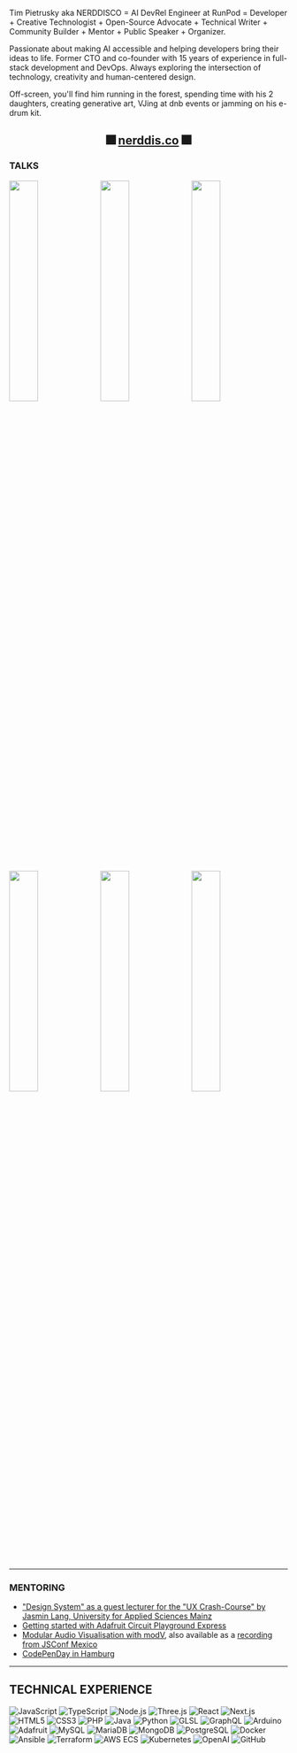 Tim Pietrusky aka NERDDISCO = AI DevRel Engineer at RunPod = Developer + Creative Technologist + Open-Source Advocate + Technical Writer + Community Builder + Mentor + Public Speaker + Organizer. 

Passionate about making AI accessible and helping developers bring their ideas to life. Former CTO and co-founder with 15 years of experience in full-stack development and DevOps. Always exploring the intersection of technology, creativity and human-centered design. 

Off-screen, you'll find him running in the forest, spending time with his 2 daughters, creating generative art, VJing at dnb events or jamming on his e-drum kit.

<h2 align="center">🎆 <a href="https://nerddis.co">nerddis.co</a> 🎆</h2>

### TALKS

[<img src="https://i.ytimg.com/vi/jae837XA82Q/hqdefault.jpg" width="32%" />](https://www.youtube.com/watch?v=jae837XA82Q "Making of this Stage, LiveJS, JSConfEU, Berlin, Germany")
[<img src="https://i3.ytimg.com/vi/V3nMF1JKuN0/hqdefault.jpg" width="32%" />](https://www.youtube.com/watch?v=V3nMF1JKuN0 "WebUSB for Digital Artists, Tim Pietrusky @ dotJS, Paris, France")
[<img src="https://i.ytimg.com/vi/GA7-OfYSzvA/hqdefault.jpg" width="32%" />](https://www.youtube.com/watch?v=GA7-OfYSzvA "The story behind the collaboration of Sam Wray and Tim Pietrusky, dotJS, Paris, France")
[<img src="https://i.ytimg.com/vi/UpOV5l14jM0/hqdefault.jpg" width="32%" />](https://www.youtube.com/watch?v=UpOV5l14jM0 "I ❤ Music & the Web, EmpireJS, New York, USA")
[<img src="https://i.ytimg.com/vi/NhJPEAR4fbI/hqdefault.jpg" width="32%" />](https://www.youtube.com/watch?v=NhJPEAR4fbI "NERD DISCO: Reloaded, JSConf Colombia, Medellin, Colombia")
[<img src="https://i.ytimg.com/vi/tia6iP85Zuk/hqdefault.jpg" width="32%" />](https://www.youtube.com/watch?v=tia6iP85Zuk "NERD DISCO, JSConf EU, Berlin, Germany")

---

### MENTORING

- ["Design System" as a guest lecturer for the "UX Crash-Course" by Jasmin Lang, University for Applied Sciences Mainz](https://miro.com/app/board/uXjVP9d7laU=/?share_link_id=283621544686)
- [Getting started with Adafruit Circuit Playground Express](https://github.com/NERDDISCO/adafruit-circuit-playground-express-workshop)
- [Modular Audio Visualisation with modV](https://github.com/vcync/modV-Workshop), also available as a [recording from JSConf Mexico](https://www.youtube.com/watch?v=GQHBWU-zYTA)
- [CodePenDay in Hamburg](https://github.com/CodePenDay/hamburg-16-september-2017)

---

## TECHNICAL EXPERIENCE

![JavaScript](https://img.shields.io/badge/JavaScript-323330?style=for-the-badge&logo=javascript&logoColor=F7DF1E) ![TypeScript](https://img.shields.io/badge/TypeScript-007ACC?style=for-the-badge&logo=typescript&logoColor=white) ![Node.js](https://img.shields.io/badge/Node.js-339933?style=for-the-badge&logo=node.js&logoColor=white) ![Three.js](https://img.shields.io/badge/Three.js-20232A?style=for-the-badge&logo=threedotjs&logoColor=ffffff) ![React](https://img.shields.io/badge/React-20232A?style=for-the-badge&logo=react&logoColor=61DAFB) ![Next.js](https://img.shields.io/badge/Next.js-000000?style=for-the-badge&logo=next.js&logoColor=white) ![HTML5](https://img.shields.io/badge/HTML5-E34F26?style=for-the-badge&logo=html5&logoColor=white) ![CSS3](https://img.shields.io/badge/CSS3-1572B6?style=for-the-badge&logo=css3&logoColor=white) ![PHP](https://img.shields.io/badge/PHP-777BB4?style=for-the-badge&logo=php&logoColor=white) ![Java](https://img.shields.io/badge/Java-f58219?style=for-the-badge&logo=java&logoColor=white) ![Python](https://img.shields.io/badge/Python-3776AB?style=for-the-badge&logo=python&logoColor=white) ![GLSL](https://img.shields.io/badge/GLSL-5586A4?style=for-the-badge&logo=opengl&logoColor=white) ![GraphQL](https://img.shields.io/badge/GraphQL-E10098?style=for-the-badge&logo=graphql&logoColor=white) ![Arduino](https://img.shields.io/badge/Arduino-00979D?style=for-the-badge&logo=arduino&logoColor=white) ![Adafruit](https://img.shields.io/badge/Adafruit-000000?style=for-the-badge&logo=adafruit&logoColor=white) ![MySQL](https://img.shields.io/badge/MySQL-4479A1?style=for-the-badge&logo=mysql&logoColor=white) ![MariaDB](https://img.shields.io/badge/MariaDB-003545?style=for-the-badge&logo=mariadb&logoColor=white) ![MongoDB](https://img.shields.io/badge/MongoDB-47A248?style=for-the-badge&logo=mongodb&logoColor=white) ![PostgreSQL](https://img.shields.io/badge/PostgreSQL-4169E1?style=for-the-badge&logo=postgresql&logoColor=white) ![Docker](https://img.shields.io/badge/Docker-2496ED?style=for-the-badge&logo=docker&logoColor=white) ![Ansible](https://img.shields.io/badge/Ansible-EE0000?style=for-the-badge&logo=ansible&logoColor=white) ![Terraform](https://img.shields.io/badge/Terraform-7B42BC?style=for-the-badge&logo=terraform&logoColor=white) ![AWS ECS](https://img.shields.io/badge/AWS_ECS-FF9900?style=for-the-badge&logo=amazonecs&logoColor=white) ![Kubernetes](https://img.shields.io/badge/Kubernetes-326CE5?style=for-the-badge&logo=kubernetes&logoColor=white) ![OpenAI](https://img.shields.io/badge/OpenAI-00549F?style=for-the-badge&logo=openai&logoColor=white) ![GitHub](https://img.shields.io/badge/GitHub-100000?style=for-the-badge&logo=github&logoColor=white)

